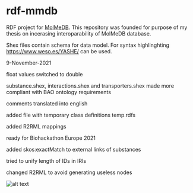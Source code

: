 # rdf-mmdb
RDF project for [MolMeDB](https://molmedb.upol.cz/). This repository was founded for purpose of my thesis on incerasing interoparability of MolMeDB database.

Shex files contain schema for data model. For syntax highlinghting https://www.weso.es/YASHE/ can be used.


9-November-2021

float values switched to double

substance.shex, interactions.shex and transporters.shex made more compliant with BAO ontology requirements

comments translated into english

added file with temporary class definitions temp.rdfs

added R2RML mappings

ready for Biohackathon Europe 2021

added skos:exactMatch to external links of substances

tried to unify length of IDs in IRIs

changed R2RML to avoid generating useless nodes

![alt text](https://i.redd.it/f06bdrfictf31.jpg "honest work")